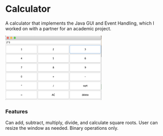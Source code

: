 # Calculator
A calculator that implements the Java GUI and Event Handling, which I worked on with a partner for an academic project.

<img src="calculator.png" width=300 height=200><br>

### Features
Can add, subtract, multiply, divide, and calculate square roots.
User can resize the window as needed.
Binary operations only.
